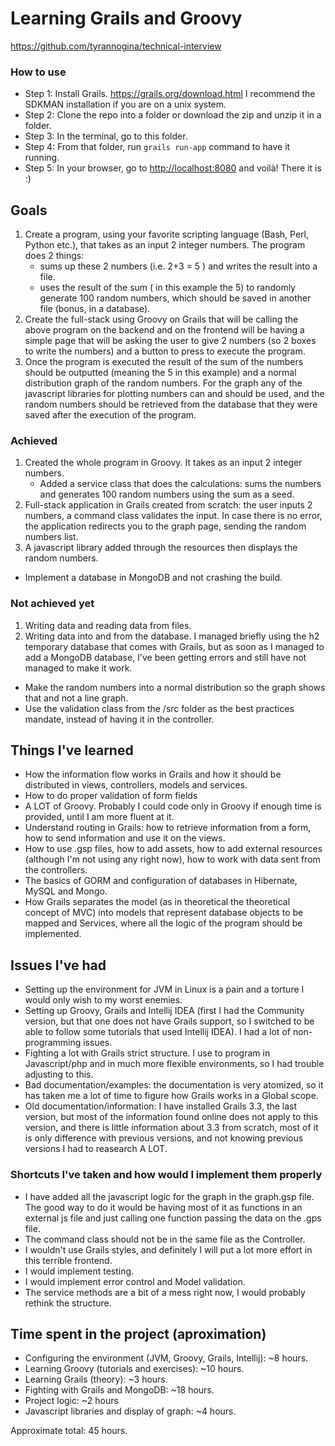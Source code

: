 # Learning Grails and Groovy #
https://github.com/tyrannogina/technical-interview

### How to use ###
* Step 1: Install Grails. https://grails.org/download.html I recommend the SDKMAN installation if you are on a unix system.
* Step 2: Clone the repo into a folder or download the zip and unzip it in a folder.
* Step 3: In the terminal, go to this folder.
* Step 4: From that folder, run `grails run-app` command to have it running.
* Step 5: In your browser, go to [http://localhost:8080](http://localhost:8080) and voilà! There it is :)

## Goals ##
1. Create a program, using your favorite scripting language (Bash, Perl, Python etc.),  that takes as an input 2 integer numbers. The program does 2 things:
    * sums up these 2 numbers (i.e. 2+3 = 5 ) and writes the result into a file. 
    * uses the result of the sum ( in this example the 5) to randomly generate 100 random numbers, which should be saved in  another file (bonus, in a database). 
2. Create the full-stack using Groovy on Grails that will be calling the above program on the backend and on the frontend will be having a simple page that will be asking the user to give 2 numbers (so 2 boxes to write the numbers) and a button to press to execute the program. 
3. Once the program is executed the result of the sum of the numbers should be outputted (meaning the 5 in this example) and a normal distribution graph  of the  random numbers. 
For the graph any of the javascript libraries for plotting numbers can and should be used, and the random numbers should be retrieved from the database that they were saved after the execution of the program.

### Achieved ###
1. Created the whole program in Groovy. It takes as an input 2 integer numbers. 
    * Added a service class that does the calculations: sums the numbers and generates 100 random numbers using the sum as a seed.
2. Full-stack application in Grails created from scratch: the user inputs 2 numbers, a command class validates the input. In case there is no error, the application redirects you to the graph page, sending the random numbers list. 
3. A javascript library added through the resources then displays the random numbers.
* Implement a database in MongoDB and not crashing the build.

### Not achieved yet ### 
1. Writing data and reading data from files.
2. Writing data into and from the database. I managed briefly using the h2 temporary database that comes with Grails, but as soon as I managed to add a MongoDB database, I've been getting errors and still have not managed to make it work.
* Make the random numbers into a normal distribution so the graph shows that and not a line graph.
* Use the validation class from the /src folder as the best practices mandate, instead of having it in the controller.

## Things I've learned ##
* How the information flow works in Grails and how it should be distributed in views, controllers, models and services.
* How to do proper validation of form fields
* A LOT of Groovy. Probably I could code only in Groovy if enough time is provided, until I am more fluent at it.
* Understand routing in Grails: how to retrieve information from a form, how to send information and use it on the views.
* How to use .gsp files, how to add assets, how to add external resources (although I'm not using any right now), how to work with data sent from the controllers.
* The basics of GORM and configuration of databases in Hibernate, MySQL and Mongo.
* How Grails separates the model (as in theoretical the theoretical concept of MVC) into models that represent database objects to be mapped and Services, where all the logic of the program should be implemented.

## Issues I've had ##
* Setting up the environment for JVM in Linux is a pain and a torture I would only wish to my worst enemies.
* Setting up Groovy, Grails and Intellij IDEA (first I had the Community version, but that one does not have Grails support, so I switched to be able to follow some tutorials that used Intellij IDEA). I had a lot of non-programming issues.
* Fighting a lot with Grails strict structure. I use to program in Javascript/php and in much more flexible environments, so I had trouble adjusting to this.
* Bad documentation/examples: the documentation is very atomized, so it has taken me a lot of time to figure how Grails works in a Global scope.
* Old documentation/information: I have installed Grails 3.3, the last version, but most of the information found online does not apply to this version, and there is little information about 3.3 from scratch, most of it is only difference with previous versions, and not knowing previous versions I had to reasearch A LOT.

### Shortcuts I've taken and how would I implement them properly ###
* I have added all the javascript logic for the graph in the graph.gsp file. The good way to do it would be having most of it as functions in an external js file and just calling one function passing the data on the .gps file.
* The command class should not be in the same file as the Controller.
* I wouldn't use Grails styles, and definitely I will put a lot more effort in this terrible frontend.
* I would implement testing.
* I would implement error control and Model validation.
* The service methods are a bit of a mess right now, I would probably rethink the structure.

## Time spent in the project (aproximation) ##
* Configuring the environment (JVM, Groovy, Grails, Intellij): ~8 hours.
* Learning Groovy (tutorials and exercises): ~10 hours.
* Learning Grails (theory): ~3 hours.
* Fighting with Grails and MongoDB: ~18 hours.
* Project logic: ~2 hours
* Javascript libraries and display of graph: ~4 hours.

Approximate total: 45 hours.
